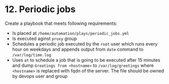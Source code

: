 # 12. Periodic jobs

Create a playbook that meets following requirements:
* Is placed at `/home/automation/plays/periodic_jobs.yml`
* Is executed aginst `proxy` group
* Schedules a periodic job executed by the `root` user which runs every hour on weekdays and appends output from `date` command to `/var/log/time.log`
* Uses `at` to schedule a job that is going to be executed after 15 minutes and dump `Greatings from <hostname>` to `/var/log/greetings` where `<hostname>` is replaced with fqdn of the server. The file should be owned by devops user and group